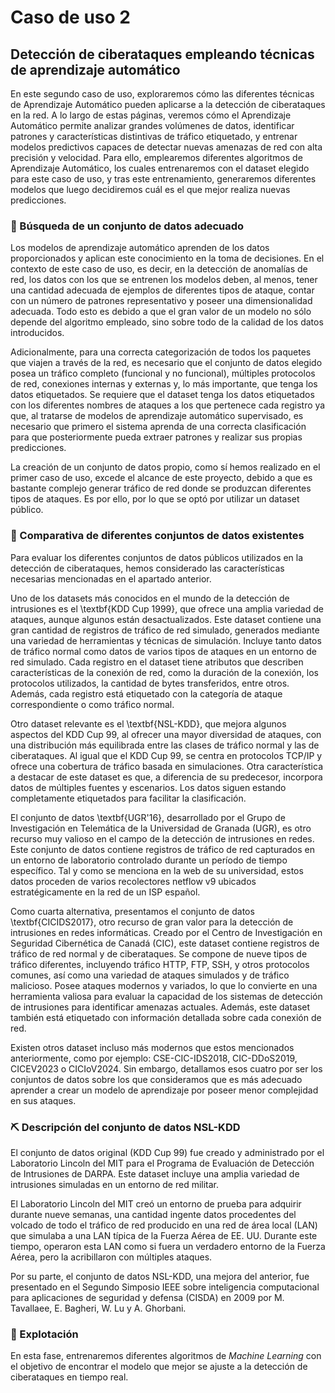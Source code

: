 # Caso de uso 2
## Detección de ciberataques empleando técnicas de aprendizaje automático
En este segundo caso de uso, exploraremos cómo las diferentes técnicas de Aprendizaje Automático pueden aplicarse a la detección de ciberataques en la red. A lo largo de estas páginas, veremos cómo el Aprendizaje Automático permite analizar grandes volúmenes de datos, identificar patrones y características distintivas de tráfico etiquetado, y entrenar modelos predictivos capaces de detectar nuevas amenazas de red con alta precisión y velocidad. Para ello, emplearemos diferentes algoritmos de Aprendizaje Automático, los cuales entrenaremos con el dataset elegido para este caso de uso, y tras este entrenamiento, generaremos diferentes modelos que luego decidiremos cuál es el que mejor realiza nuevas predicciones.

### :dart: Búsqueda de un conjunto de datos adecuado
Los modelos de aprendizaje automático aprenden de los datos proporcionados y aplican este conocimiento en la toma de decisiones. En el contexto de este caso de uso, es decir, en la detección de anomalías de red, los datos con los que se entrenen los modelos deben, al menos, tener una cantidad adecuada de ejemplos de diferentes tipos de ataque, contar con un número de patrones representativo y poseer una dimensionalidad adecuada. Todo esto es debido a que el gran valor de un modelo no sólo depende del algoritmo empleado, sino sobre todo de la calidad de los datos introducidos.

Adicionalmente, para una correcta categorización de todos los paquetes que viajen a través de la red, es necesario que el conjunto de datos elegido posea un tráfico completo (funcional y no funcional), múltiples protocolos de red, conexiones internas y externas y, lo más importante, que tenga los datos etiquetados. Se requiere que el dataset tenga los datos etiquetados con los diferentes nombres de ataques a los que pertenece cada registro ya que, al tratarse de modelos de aprendizaje automático supervisado, es necesario que primero el sistema aprenda de una correcta clasificación para que posteriormente pueda extraer patrones y realizar sus propias predicciones.

La creación de un conjunto de datos propio, como sí hemos realizado en el primer caso de uso, excede el alcance de este proyecto, debido a que es bastante complejo generar tráfico de red donde se produzcan diferentes tipos de ataques. Es por ello, por lo que se optó por utilizar un dataset público.

### :abacus: Comparativa de diferentes conjuntos de datos existentes
Para evaluar los diferentes conjuntos de datos públicos utilizados en la detección de ciberataques, hemos considerado las características necesarias mencionadas en el apartado anterior.

Uno de los datasets más conocidos en el mundo de la detección de intrusiones es el \textbf{KDD Cup 1999}, que ofrece una amplia variedad de ataques, aunque algunos están desactualizados. Este dataset contiene una gran cantidad de registros de tráfico de red simulado, generados mediante una variedad de herramientas y técnicas de simulación. Incluye tanto datos de tráfico normal como datos de varios tipos de ataques en un entorno de red simulado. Cada registro en el dataset tiene atributos que describen características de la conexión de red, como la duración de la conexión, los protocolos utilizados, la cantidad de bytes transferidos, entre otros. Además, cada registro está etiquetado con la categoría de ataque correspondiente o como tráfico normal.

Otro dataset relevante es el \textbf{NSL-KDD}, que mejora algunos aspectos del KDD Cup 99, al ofrecer una mayor diversidad de ataques, con una distribución más equilibrada entre las clases de tráfico normal y las de ciberataques. Al igual que el KDD Cup 99, se centra en protocolos TCP/IP y ofrece una cobertura de tráfico basada en simulaciones. Otra característica a destacar de este dataset es que, a diferencia de su predecesor, incorpora datos de múltiples fuentes y escenarios. Los datos siguen estando completamente etiquetados para facilitar la clasificación.

El conjunto de datos \textbf{UGR'16}, desarrollado por el Grupo de Investigación en Telemática de la Universidad de Granada (UGR), es otro recurso muy valioso en el campo de la detección de intrusiones en redes. Este conjunto de datos contiene registros de tráfico de red capturados en un entorno de laboratorio controlado durante un período de tiempo específico. Tal y como se menciona en la web de su universidad, estos datos proceden de varios recolectores netflow v9 ubicados estratégicamente en la red de un ISP español.

Como cuarta alternativa, presentamos el conjunto de datos \textbf{CICIDS2017}, otro recurso de gran valor para la detección de intrusiones en redes informáticas. Creado por el Centro de Investigación en Seguridad Cibernética de Canadá (CIC), este dataset contiene registros de tráfico de red normal y de ciberataques. Se compone de nueve tipos de tráfico diferentes, incluyendo tráfico HTTP, FTP, SSH, y otros protocolos comunes, así como una variedad de ataques simulados y de tráfico malicioso. Posee ataques modernos y variados, lo que lo convierte en una herramienta valiosa para evaluar la capacidad de los sistemas de detección de intrusiones para identificar amenazas actuales. Además, este dataset también está etiquetado con información detallada sobre cada conexión de red.

Existen otros dataset incluso más modernos que estos mencionados anteriormente, como por ejemplo: CSE-CIC-IDS2018, CIC-DDoS2019, CICEV2023 o CICIoV2024. Sin embargo, detallamos esos cuatro por ser los conjuntos de datos sobre los que consideramos que es más adecuado aprender a crear un modelo de aprendizaje por poseer menor complejidad en sus ataques.

### :pick: Descripción del conjunto de datos NSL-KDD
El conjunto de datos original (KDD Cup 99) fue creado y administrado por el Laboratorio Lincoln del MIT para el Programa de Evaluación de Detección de Intrusiones de DARPA. Este dataset incluye una amplia variedad de intrusiones simuladas en un entorno de red militar.

El Laboratorio Lincoln del MIT creó un entorno de prueba para adquirir durante nueve semanas, una cantidad ingente datos procedentes del volcado de todo el tráfico de red producido en una red de área local (LAN) que simulaba a una LAN típica de la Fuerza Aérea de EE. UU. Durante este tiempo, operaron esta LAN como si fuera un verdadero entorno de la Fuerza Aérea, pero la acribillaron con múltiples ataques.

Por su parte, el conjunto de datos NSL-KDD, una mejora del anterior, fue presentado en el Segundo Simposio IEEE sobre inteligencia computacional para aplicaciones de seguridad y defensa (CISDA) en 2009 por M. Tavallaee, E. Bagheri, W. Lu y A. Ghorbani.

### :rocket: Explotación
En esta fase, entrenaremos diferentes algoritmos de *Machine Learning* con el objetivo de encontrar el modelo que mejor se ajuste a la detección de ciberataques en tiempo real.